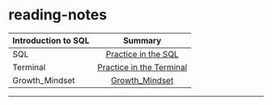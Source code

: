 # reading-notes
| Introduction to SQL       | Summary 
| :---                      |   :----:   
|SQL                        | [Practice in the SQL ](./sql.md)
|Terminal                   | [Practice in the Terminal](./terminal.md)
| Growth_Mindset            | [Growth_Mindset ](./Growth_Mindset.md)
---